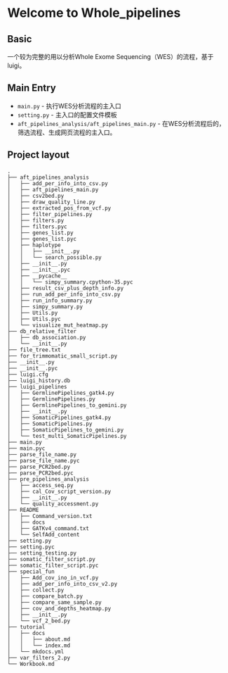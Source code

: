 # Welcome to Whole_pipelines

## Basic
一个较为完整的用以分析Whole Exome Sequencing（WES）的流程，基于luigi。

## Main Entry

* `main.py` - 执行WES分析流程的主入口
* `setting.py` - 主入口的配置文件模板
* `aft_pipelines_analysis/aft_pipelines_main.py` - 在WES分析流程后的，筛选流程、生成网页流程的主入口。


## Project layout

    .
    ├── aft_pipelines_analysis
    │   ├── add_per_info_into_csv.py
    │   ├── aft_pipelines_main.py
    │   ├── csv2bed.py
    │   ├── draw_quality_line.py
    │   ├── extracted_pos_from_vcf.py
    │   ├── filter_pipelines.py
    │   ├── filters.py
    │   ├── filters.pyc
    │   ├── genes_list.py
    │   ├── genes_list.pyc
    │   ├── haplotype
    │   │   ├── __init__.py
    │   │   └── search_possible.py
    │   ├── __init__.py
    │   ├── __init__.pyc
    │   ├── __pycache__
    │   │   └── simpy_summary.cpython-35.pyc
    │   ├── result_csv_plus_depth_info.py
    │   ├── run_add_per_info_into_csv.py
    │   ├── run_info_summary.py
    │   ├── simpy_summary.py
    │   ├── Utils.py
    │   ├── Utils.pyc
    │   └── visualize_mut_heatmap.py
    ├── db_relative_filter
    │   ├── db_association.py
    │   └── __init__.py
    ├── file_tree.txt
    ├── for_trimmomatic_small_script.py
    ├── __init__.py
    ├── __init__.pyc
    ├── luigi.cfg
    ├── luigi_history.db
    ├── luigi_pipelines
    │   ├── GermlinePipelines_gatk4.py
    │   ├── GermlinePipelines.py
    │   ├── GermlinePipelines_to_gemini.py
    │   ├── __init__.py
    │   ├── SomaticPipelines_gatk4.py
    │   ├── SomaticPipelines.py
    │   ├── SomaticPipelines_to_gemini.py
    │   └── test_multi_SomaticPipelines.py
    ├── main.py
    ├── main.pyc
    ├── parse_file_name.py
    ├── parse_file_name.pyc
    ├── parse_PCR2bed.py
    ├── parse_PCR2bed.pyc
    ├── pre_pipelines_analysis
    │   ├── access_seq.py
    │   ├── cal_Cov_script_version.py
    │   ├── __init__.py
    │   └── quality_accessment.py
    ├── README
    │   ├── Command_version.txt
    │   ├── docs
    │   ├── GATKv4_command.txt
    │   └── SelfAdd_content
    ├── setting.py
    ├── setting.pyc
    ├── setting_testing.py
    ├── somatic_filter_script.py
    ├── somatic_filter_script.pyc
    ├── special_fun
    │   ├── Add_cov_ino_in_vcf.py
    │   ├── add_per_info_into_csv_v2.py
    │   ├── collect.py
    │   ├── compare_batch.py
    │   ├── compare_same_sample.py
    │   ├── cov_and_depths_heatmap.py
    │   ├── __init__.py
    │   └── vcf_2_bed.py
    ├── tutorial
    │   ├── docs
    │   │   ├── about.md
    │   │   └── index.md
    │   └── mkdocs.yml
    ├── var_filters_2.py
    └── Workbook.md

